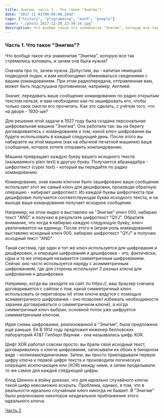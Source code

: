 ```yaml
---
title: Энигма, часть 1 - Что такое "Энигма"?
date: "2017-11-01T00:00:00.284Z"
tags: ["history", "programming", "math", "people"]
cover: "./photo_2017-12-29_23-39-24.jpg"
description: Что вообще такое эта знаменитая "Энигма", которую все так стремились взломать, и зачем она была нужна?
---
```


<div>
  <h3>Часть 1. Что такое "Энигма"?</h3>
  <p>
    Что вообще такое эта знаменитая "Энигма", которую все так стремились взломать, и зачем она была нужна?
  </p><p>
    Сначала про то, зачем нужна. Допустим, вы - капитан немецкой подводной лодки, и вам необоходимо обмениваться сведениями с вашим командованием. При этом радиопередача, отправленная вам, может быть подслушана противником, например, Англией.
  </p><p>
    Значит, передавать ваше сообщение командованию по радио открытым текстом нельзя, и вам необходимо как-то зашифровать его, чтобы только свои смогли его прочитать. Как это сделать, с учётом того, что на дворе - 1930-ые?
  </p><p>
    Для решения этой задачи в 1927 году была создана персональная шифровальная машина "Энигма". Она работала так: вы на берегу договариваетесь с командованем о том, какой ключ шифрования вы будете использовать в каждый следующий день. После этого вы набираете на этой машине (как на обычной печатной машинке) ваше сообщение, которое хотите отправить компандованию.
  </p><p>
    Машина превращает каждую букву вашего исходного текста (называемого plain text) в другую букву. Получается абракадабра - шифротекст (cyper text) - который вы передаёте по радио командованию.
  </p><p>
    Командование, зная каким ключом было зашифровано ваше сообщение использует этот же самый ключ для дешифровки, производя обратную операцию - набирает шифротекст. Из каждой буквы шифротекста при дешифровке получается соответствующая буква исходного текста, и на выходе ваше командование получает исходное сообщение.
  </p><p>
    Например, на этом видео я выставляю на "Энигме" ключ 000, набираю текст "AND" и получаю в результате шифротекст "QYJ". Обратите внимание, что когда я набираю каждую следующую букву, ключ увеличивается на единицу. После этого я (играя роль командования) выставляю исходный ключ 000, набираю шифротекст "QYJ" и получаю исходный текст "AND".
  </p><p>
    Такая система, где один и тот же ключ используется для шифрования и дешфировки, а операции шифрования и дешифровки - это, фактически, одна и та же операция называется симметричным шифрованием. Сейчас оно часто используется наряду с асимметричным шифрованием, где для стороны используют 2 разных ключа для шифрования и дешифровки.
  </p><p>
    Например, когда вы заходите на сайт по https://, ваш браузер сначала договаривается с сайтом о том, какой симметричный ключ использовать (и переговоры об этом ключе ведутся с помощью асимметричного шифрования - оно позволяет избежать необходимости заранее договариваться о симметричном ключе), а когда симметричный ключ выбран, основной поток уже шифруется симмметричным ключом.
  </p><p>
    Идея схемы шифрования, реализованной в "Энигме", была предложена ещё раньше. Её В 1914 году предложил инженер белловских лабораторий AT&T Гилберт Вернам - она назыавалась шифр XOR.
  </p><p>
    Шифт XOR работал совсем просто: вы брали свой исходный текст, договаривались о ключе шифрования, записывали их обоих в бинарном виде - ноликами/единичками. Затем, вы просто прикладывали первую цифру ключа к первой цифре текста и производили логическую операцию исключающее или (XOR) между ними, а затем проделывали то же самое для каждой следующей цифры.
  </p><p>
    Клод Шеннон в войну доказал, что для идеально случайного ключа такой шифр невозможно вскрыть. Проблема, однако, в том, что в реальности идеально случайным ключ никогда не бывает. В "Энигме" было реализовано некоторое неидеальное приближение этого идеального ключа.
  </p>
  <a href="/2017-10-25-1">Часть 2</a>
</div>